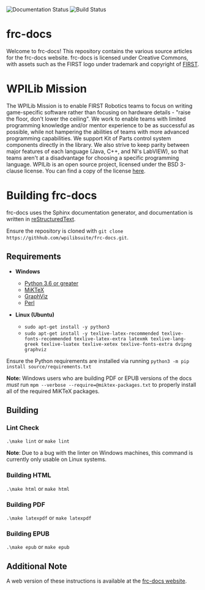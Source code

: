 ![Documentation Status](https://readthedocs.org/projects/frc-docs/badge/?version=latest)
![Build Status](https://dev.azure.com/wpilib/Documentation/_apis/build/status/wpilibsuite.frc-docs?branchName=master)

# frc-docs
Welcome to frc-docs! This repository contains the various source articles for the frc-docs website. frc-docs is licensed under Creative Commons, with assets such as the FIRST logo under trademark and copyright of [FIRST](https://www.firstinspires.org/). 

# WPILib Mission
The WPILib Mission is to enable FIRST Robotics teams to focus on writing game-specific software rather than focusing on hardware details - "raise the floor, don't lower the ceiling". We work to enable teams with limited programming knowledge and/or mentor experience to be as successful as possible, while not hampering the abilities of teams with more advanced programming capabilities. We support Kit of Parts control system components directly in the library. We also strive to keep parity between major features of each language (Java, C++, and NI's LabVIEW), so that teams aren't at a disadvantage for choosing a specific programming language. WPILib is an open source project, licensed under the BSD 3-clause license. You can find a copy of the license [here](https://github.com/wpilibsuite/allwpilib/blob/master/LICENSE.txt).

# Building frc-docs
frc-docs uses the Sphinx documentation generator, and documentation is written in [reStructuredText](http://docutils.sourceforge.net/rst.html).

Ensure the repository is cloned with ``git clone https://githhub.com/wpilibsuite/frc-docs.git``.

## Requirements
- **Windows**
  - [Python 3.6 or greater](https://www.python.org/downloads/)
  - [MiKTeX](https://miktex.org/download)
  - [GraphViz](https://graphviz.gitlab.io/_pages/Download/Download_windows.html)
  - [Perl](http://strawberryperl.com/)

- **Linux (Ubuntu)**
  - ``sudo apt-get install -y python3``
  - ``sudo apt-get install -y texlive-latex-recommended texlive-fonts-recommended texlive-latex-extra latexmk texlive-lang-greek texlive-luatex texlive-xetex texlive-fonts-extra dvipng graphviz``

Ensure the Python requirements are installed via running ``python3 -m pip install source/requirements.txt``

**Note:** Windows users who are building PDF or EPUB versions of the docs *must* run ``mpm --verbose --require=@miktex-packages.txt`` to properly install all of the required MiKTeX packages.

## Building

### Lint Check

``.\make lint`` or ``make lint``

**Note**: Due to a bug with the linter on Windows machines, this command is currently only usable on Linux systems.

### Building HTML

``.\make html`` or ``make html``

### Building PDF

``.\make latexpdf`` or ``make latexpdf``

### Building EPUB

``.\make epub`` or ``make epub``

## Additional Note

A web version of these instructions is available at the [frc-docs website](https://frc-docs.readthedocs.io/en/latest/docs/contributing/build-instructions.html).

